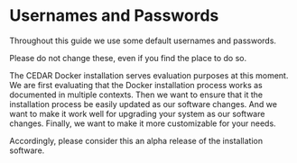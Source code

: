 # Usernames and Passwords

Throughout this guide we use some default usernames and passwords.

Please do not change these, even if you find the place to do so.

The CEDAR Docker installation serves evaluation purposes at this moment.
We are first evaluating that the Docker installation process works as documented in multiple contexts. 
Then we want to ensure that it the installation process be easily updated as our software changes.
And we want to make it work well for upgrading your system as our software changes.
Finally, we want to make it more customizable for your needs.

Accordingly, please consider this an alpha release of the installation software.
